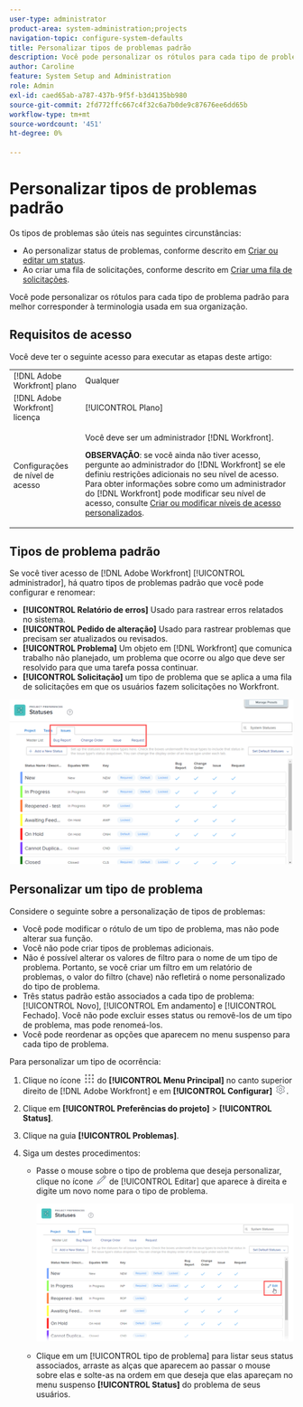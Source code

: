 ```yaml
---
user-type: administrator
product-area: system-administration;projects
navigation-topic: configure-system-defaults
title: Personalizar tipos de problemas padrão
description: Você pode personalizar os rótulos para cada tipo de problema padrão para melhor corresponder à terminologia usada em sua organização. Os tipos de problemas são úteis para personalizar status de problemas e criar filas de solicitações.
author: Caroline
feature: System Setup and Administration
role: Admin
exl-id: caed65ab-a787-437b-9f5f-b3d4135bb980
source-git-commit: 2fd772ffc667c4f32c6a7b0de9c87676ee6dd65b
workflow-type: tm+mt
source-wordcount: '451'
ht-degree: 0%

---
```


# Personalizar tipos de problemas padrão

Os tipos de problemas são úteis nas seguintes circunstâncias:

* Ao personalizar status de problemas, conforme descrito em [Criar ou editar um status](../../../administration-and-setup/customize-workfront/creating-custom-status-and-priority-labels/create-or-edit-a-status.md).
* Ao criar uma fila de solicitações, conforme descrito em [Criar uma fila de solicitações](../../../manage-work/requests/create-and-manage-request-queues/create-request-queue.md).

Você pode personalizar os rótulos para cada tipo de problema padrão para melhor corresponder à terminologia usada em sua organização.

## Requisitos de acesso

Você deve ter o seguinte acesso para executar as etapas deste artigo:

<table style="table-layout:auto"> 
 <col> 
 <col> 
 <tbody> 
  <tr> 
   <td role="rowheader">[!DNL Adobe Workfront] plano</td> 
   <td>Qualquer</td> 
  </tr> 
  <tr> 
   <td role="rowheader">[!DNL Adobe Workfront] licença</td> 
   <td>[!UICONTROL Plano]</td> 
  </tr> 
  <tr> 
   <td role="rowheader">Configurações de nível de acesso</td> 
   <td> <p>Você deve ser um administrador [!DNL Workfront].</p> <p><b>OBSERVAÇÃO</b>: se você ainda não tiver acesso, pergunte ao administrador do [!DNL Workfront] se ele definiu restrições adicionais no seu nível de acesso. Para obter informações sobre como um administrador do [!DNL Workfront] pode modificar seu nível de acesso, consulte <a href="../../../administration-and-setup/add-users/configure-and-grant-access/create-modify-access-levels.md" class="MCXref xref">Criar ou modificar níveis de acesso personalizados</a>.</p> </td> 
  </tr> 
 </tbody> 
</table>

## Tipos de problema padrão

Se você tiver acesso de [!DNL Adobe Workfront] [!UICONTROL administrador], há quatro tipos de problemas padrão que você pode configurar e renomear:

* **[!UICONTROL Relatório de erros]** Usado para rastrear erros relatados no sistema.
* **[!UICONTROL Pedido de alteração]** Usado para rastrear problemas que precisam ser atualizados ou revisados.
* **[!UICONTROL Problema]** Um objeto em [!DNL Workfront] que comunica trabalho não planejado, um problema que ocorre ou algo que deve ser resolvido para que uma tarefa possa continuar.
* **[!UICONTROL Solicitação]** um tipo de problema que se aplica a uma fila de solicitações em que os usuários fazem solicitações no Workfront.

![](assets/default-issue-types.png)

## Personalizar um tipo de problema

Considere o seguinte sobre a personalização de tipos de problemas:

* Você pode modificar o rótulo de um tipo de problema, mas não pode alterar sua função.
* Você não pode criar tipos de problemas adicionais.
* Não é possível alterar os valores de filtro para o nome de um tipo de problema. Portanto, se você criar um filtro em um relatório de problemas, o valor do filtro (chave) não refletirá o nome personalizado do tipo de problema.
* Três status padrão estão associados a cada tipo de problema: [!UICONTROL Novo], [!UICONTROL Em andamento] e [!UICONTROL Fechado]. Você não pode excluir esses status ou removê-los de um tipo de problema, mas pode renomeá-los.
* Você pode reordenar as opções que aparecem no menu suspenso para cada tipo de problema.

Para personalizar um tipo de ocorrência:

1. Clique no ícone ![](assets/main-menu-icon.png) do **[!UICONTROL Menu Principal]** no canto superior direito de [!DNL Adobe Workfront] e em **[!UICONTROL Configurar]** ![](assets/gear-icon-settings.png).

1. Clique em **[!UICONTROL Preferências do projeto]** > **[!UICONTROL Status]**.

1. Clique na guia **[!UICONTROL Problemas]**.
1. Siga um destes procedimentos:

   * Passe o mouse sobre o tipo de problema que deseja personalizar, clique no ícone ![](assets/edit-icon.png) de [!UICONTROL Editar] que aparece à direita e digite um novo nome para o tipo de problema.

     ![](assets/customize-issue-type.png)

   * Clique em um [!UICONTROL tipo de problema] para listar seus status associados, arraste as alças que aparecem ao passar o mouse sobre elas e solte-as na ordem em que deseja que elas apareçam no menu suspenso **[!UICONTROL Status]** do problema de seus usuários.
